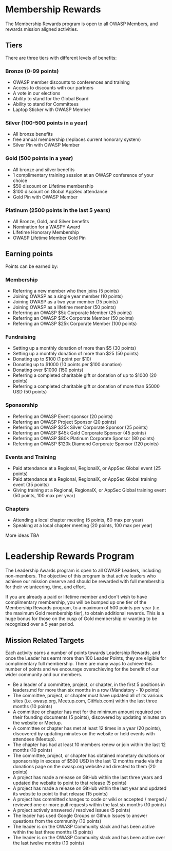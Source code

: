 # Membership Rewards

The Membership Rewards program is open to all OWASP Members, and rewards mission aligned activities. 

## Tiers

There are three tiers with different levels of benefits:

### Bronze (0-99 points)
- OWASP member discounts to conferences and training
- Access to discounts with our partners 
- A vote in our elections
- Ability to stand for the Global Board
- Ability to stand for Committees
- Laptop Sticker with OWASP Member <year>

### Silver (100-500 points in a year)
- All bronze benefits
- free annual membership (replaces current honorary system)
- Silver Pin with OWASP Member <year>

### Gold (500 points in a year) 
- All bronze and silver benefits
- 1 complimentary training session at an OWASP conference of your choice
- $50 discount on Lifetime membership
- $100 discount on Global AppSec attendance 
- Gold Pin with OWASP Member <year>

### Platinum (2500 points in the last 5 years)
- All Bronze, Gold, and Silver benefits
- Nomination for a WASPY Award
- Lifetime Honorary Membership
- OWASP Lifetime Member Gold Pin

## Earning points

Points can be earned by:

### Membership

- Referring a new member who then joins (5 points)
- Joining OWASP as a single year member (10 points)
- Joining OWASP as a two year member (15 points)
- Joining OWASP as a lifetime member (50 points)
- Referring an OWASP $5k Corporate Member (25 points)
- Referring an OWASP $15k Corporate Member (50 points)
- Referring an OWASP $25k Corporate Member (100 points)

### Fundraising

- Setting up a monthly donation of more than $5 (30 points)
- Setting up a monthly donation of more than $25 (50 points)
- Donating up to $100 (1 point per $10)
- Donating up to $1000 (10 points per $100 donation)
- Donating over $1000 (150 points)
- Referring a completed charitable gift or donation of up to $1000 (20 points)
- Referring a completed charitable gift or donation of more than $5000 USD (50 points)

### Sponsorship

- Referring an OWASP Event sponsor (20 points)
- Referring an OWASP Project Sponsor (20 points)
- Referring an OWASP $25k Silver Corporate Sponsor (25 points)
- Referring an OWASP $45k Gold Corporate Sponsor (45 points)
- Referring an OWASP $80k Platinum Corporate Sponsor (80 points)
- Referring an OWASP $120k Diamond Corporate Sponsor (120 points)

### Events and Training

- Paid attendance at a Regional, RegionalX, or AppSec Global event (25 points)
- Paid attendance at a Regional, RegionalX, or AppSec Global training event (35 points)
- Giving training at a Regional, RegionalX, or AppSec Global training event (50 points, 100 max per year)

### Chapters

- Attending a local chapter meeting (5 points, 60 max per year)
- Speaking at a local chapter meeting (20 points, 100 max per year)

More ideas TBA

# Leadership Rewards Program

The Leadership Awards program is open to all OWASP Leaders, including non-members. The objective of this program is that active leaders who achieve our mission deserve and should be rewarded with full membership for their volunteering, time, and effort. 

If you are already a paid or lifetime member and don't wish to have complimentary membership, you will be bumped up one tier of the Membership Rewards program, to a maximum of 500 points per year (i.e. the maximum Gold membership tier), to obtain additional rewards. This is a huge bonus for those on the cusp of Gold membership or wanting to be recognized over a 5 year period. 

## Mission Related Targets

Each activity earns a number of points towards  Leadership Rewards, and once the Leader has earnt more than 100 Leader Points, they are eligible for complimentary full membership. There are many ways to achieve this number of points and we encourage overachieving for the benefit of our wider community and our members. 

* Be a leader of a committee, project, or chapter, in the first 5 positions in leaders.md for more than six months in a row (Mandatory - 10 points)
* The committee, project, or chapter must have updated all of its various sites (i.e. owasp.org, Meetup.com, GitHub.com) within the last three months (10 points)
* A committee or chapter has met for the minimum amount required per their founding documents (5 points), discovered by updating minutes on the website or Meetup.
* A committee or chapter has met at least 12 times in a year (20 points), discovered by updating minutes on the website or held events with attendees (Meetup).
* The chapter has had at least 10 members renew or join within the last 12 months (10 points)
* The committee, project, or chapter has obtained monetary donations or sponsorship in excess of $500 USD in the last 12 months made via the donations page on the owasp.org website and directed to them (20 points)
* A project has made a release on GitHub within the last three years and updated the website to point to that release (5 points)
* A project has made a release on GitHub within the last year and updated its website to point to that release (15 points)
* A project has committed changes to code or wiki or accepted / merged / reviewed one or more pull requests within the last six months (10 points)
* A project actively answered / resolved issues (5 points)
* The leader has used Google Groups or Github Issues to answer questions from the community (10 points)
* The leader is on the OWASP Community slack and has been active within the last three months (5 points)
* The leader is on the OWASP Community slack and has been active over the last twelve months (10 points) 

